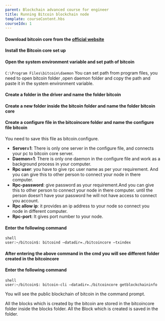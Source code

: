 ```yaml
---
parent: Blockchain advanced course for engineer
title: Running Bitcoin blockchain node
template: courseContent.hbs
courseIdx: 1
---
```

#### Download bitcoin core from the [official website](https://bitcoin.org/en/download)

#### Install the Bitcoin core set up

#### Open the system environment variable and set path of bitcoin
`C:\Program Files\bitcoin\daemon`
You can set path from program files, you need to open bitcoin folder ,open daemon folder and copy the path and paste it in the system environment variable.

#### Create a folder in the driver and name the folder bitcoin

#### Create a new folder inside the bitcoin folder and name the folder bitcoin core

#### Create a configure file in the bitcoincore folder and name the configure file bitcoin
You need to save this file as bitcoin.configure.

* __Server=1__: There is only one server in the configure file, and connects your pc to bitcoin core server.
* __Daemon=1__: There is only one daemon in the configure file and work as a background process in your computer.
* __Rpc user__: you have to give rpc user name as per your requirement. And you can give this to other person to connect your node in there computer.
* __Rpc-password__: give password as your requirement.And you can give this to other person to connect your node in there computer. until the person doesn’t have your password he will not have access to connect you account.
* __Rpc allow ip__: it provides an ip address to your node so connect you node in different computer.
* __Rpc-port__: It gives port number to your node.

#### Enter the following command
```console
shell
user:~/bitcoin$: bitcoind –datadir=./bitcoincore –txindex
```

#### After entering the above command in the cmd you will see different folder created in the bitcoincore

#### Enter the following command
```console
shell
user:~/bitcoin$: bitcoin-cli –datadir=./bitcoincore getblockchaininfo
```

You will see the public blockchain of bitcoin in the command prompt.

All the blocks which is created by the bitcoin are stored in the bitcoincore folder inside the blocks folder. All the Block which is created is saved in the folder.
